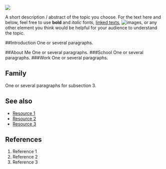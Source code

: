 ![](https://www.google.com/search?q=washington+men%27s+basketball&sca_esv=75eba5d28b097118&rlz=1C5CHFA_enUS1051US1051&udm=2&biw=1920&bih=958&ei=k_-FZ_JSnJrQ8Q-tjYrQBg&ved=0ahUKEwiy6IO4xvSKAxUcDTQIHa2GAmoQ4dUDCBE&uact=5&oq=washington+men%27s+basketball&gs_lp=EgNpbWciG3dhc2hpbmd0b24gbWVuJ3MgYmFza2V0YmFsbDIGEAAYBxgeMgYQABgHGB4yCBAAGAcYChgeMggQABiABBixAzIIEAAYBxgKGB4yCBAAGAcYChgeMggQABgHGAoYHjIFEAAYgAQyBRAAGIAEMgUQABiABEiPElC2BliREHACeACQAQCYAUqgAYUEqgECMTC4AQPIAQD4AQGYAgqgArIDwgINEAAYgAQYsQMYQxiKBcICBxAAGIAEGAqYAwCIBgGSBwIxMKAH-GM&sclient=img#vhid=78iFPDHpXugE9M&vssid=mosaic)

A short description / abstract of the topic you choose. For the text here and below, feel free to use **bold** and *italic* fonts, [linked texts](url),  ![images](url), or any other element you think would be helpful for your audience to understand the topic.


##Introduction
One or several paragraphs.

##About Me
One or several paragraphs.
###School
One or several paragraphs.
###Work
One or several paragraphs.

## Family
One or several paragraphs for subsection 3.

## See also
- [Resource 1](url)
- [Resource 2](url)
- [Resource 3](url)

## References
1. Reference 1
2. Reference 2
3. Reference 3
